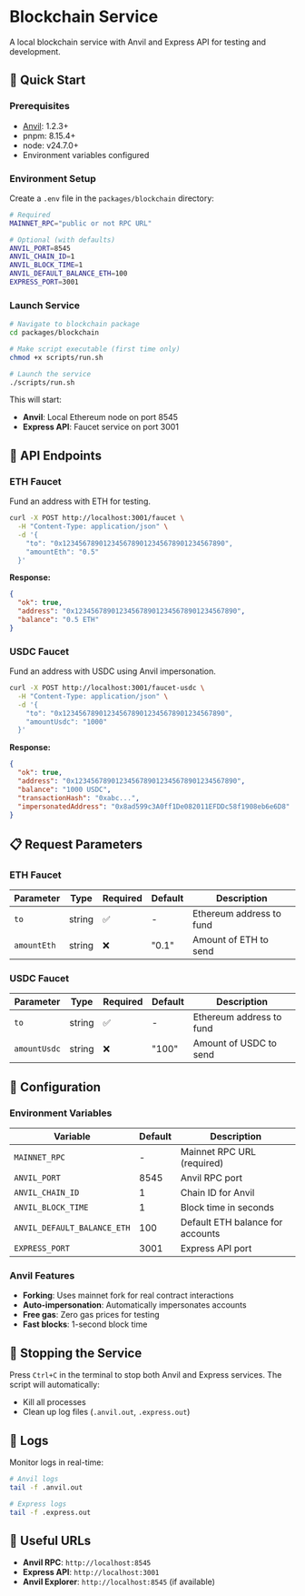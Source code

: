 # Blockchain Service

A local blockchain service with Anvil and Express API for testing and development.

## 🚀 Quick Start

### Prerequisites

- [Anvil](https://book.getfoundry.sh/anvil/): 1.2.3+
- pnpm: 8.15.4+
- node: v24.7.0+
- Environment variables configured

### Environment Setup

Create a `.env` file in the `packages/blockchain` directory:

```bash
# Required
MAINNET_RPC="public or not RPC URL"

# Optional (with defaults)
ANVIL_PORT=8545
ANVIL_CHAIN_ID=1
ANVIL_BLOCK_TIME=1
ANVIL_DEFAULT_BALANCE_ETH=100
EXPRESS_PORT=3001
```

### Launch Service

```bash
# Navigate to blockchain package
cd packages/blockchain

# Make script executable (first time only)
chmod +x scripts/run.sh

# Launch the service
./scripts/run.sh
```

This will start:

- **Anvil**: Local Ethereum node on port 8545
- **Express API**: Faucet service on port 3001

## 🎯 API Endpoints

### ETH Faucet

Fund an address with ETH for testing.

```bash
curl -X POST http://localhost:3001/faucet \
  -H "Content-Type: application/json" \
  -d '{
    "to": "0x1234567890123456789012345678901234567890",
    "amountEth": "0.5"
  }'
```

**Response:**

```json
{
  "ok": true,
  "address": "0x1234567890123456789012345678901234567890",
  "balance": "0.5 ETH"
}
```

### USDC Faucet

Fund an address with USDC using Anvil impersonation.

```bash
curl -X POST http://localhost:3001/faucet-usdc \
  -H "Content-Type: application/json" \
  -d '{
    "to": "0x1234567890123456789012345678901234567890",
    "amountUsdc": "1000"
  }'
```

**Response:**

```json
{
  "ok": true,
  "address": "0x1234567890123456789012345678901234567890",
  "balance": "1000 USDC",
  "transactionHash": "0xabc...",
  "impersonatedAddress": "0x8ad599c3A0ff1De082011EFDDc58f1908eb6e6D8"
}
```

## 📋 Request Parameters

### ETH Faucet

| Parameter   | Type   | Required | Default | Description              |
| ----------- | ------ | -------- | ------- | ------------------------ |
| `to`        | string | ✅       | -       | Ethereum address to fund |
| `amountEth` | string | ❌       | "0.1"   | Amount of ETH to send    |

### USDC Faucet

| Parameter    | Type   | Required | Default | Description              |
| ------------ | ------ | -------- | ------- | ------------------------ |
| `to`         | string | ✅       | -       | Ethereum address to fund |
| `amountUsdc` | string | ❌       | "100"   | Amount of USDC to send   |

## 🔧 Configuration

### Environment Variables

| Variable                    | Default | Description                      |
| --------------------------- | ------- | -------------------------------- |
| `MAINNET_RPC`               | -       | Mainnet RPC URL (required)       |
| `ANVIL_PORT`                | 8545    | Anvil RPC port                   |
| `ANVIL_CHAIN_ID`            | 1       | Chain ID for Anvil               |
| `ANVIL_BLOCK_TIME`          | 1       | Block time in seconds            |
| `ANVIL_DEFAULT_BALANCE_ETH` | 100     | Default ETH balance for accounts |
| `EXPRESS_PORT`              | 3001    | Express API port                 |

### Anvil Features

- **Forking**: Uses mainnet fork for real contract interactions
- **Auto-impersonation**: Automatically impersonates accounts
- **Free gas**: Zero gas prices for testing
- **Fast blocks**: 1-second block time

## 🛑 Stopping the Service

Press `Ctrl+C` in the terminal to stop both Anvil and Express services. The script will automatically:

- Kill all processes
- Clean up log files (`.anvil.out`, `.express.out`)

## 📝 Logs

Monitor logs in real-time:

```bash
# Anvil logs
tail -f .anvil.out

# Express logs
tail -f .express.out
```

## 🔗 Useful URLs

- **Anvil RPC**: `http://localhost:8545`
- **Express API**: `http://localhost:3001`
- **Anvil Explorer**: `http://localhost:8545` (if available)
